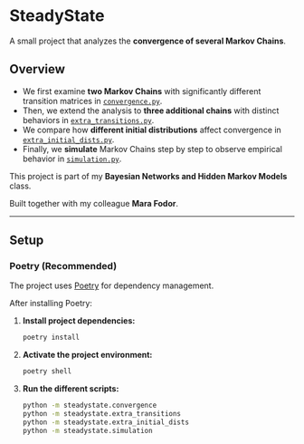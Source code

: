 # SteadyState
A small project that analyzes the **convergence of several Markov Chains**.

## Overview
- We first examine **two Markov Chains** with significantly different transition
matrices in [`convergence.py`](steadystate/convergence.py).
- Then, we extend the analysis to **three additional chains** with distinct
behaviors in [`extra_transitions.py`](steadystate/extra_transitions.py).
- We compare how **different initial distributions** affect convergence in
[`extra_initial_dists.py`](steadystate/extra_initial_dists.py).
- Finally, we **simulate** Markov Chains step by step to observe empirical
behavior in [`simulation.py`](steadystate/simulation.py).

This project is part of my **Bayesian Networks and Hidden Markov Models** class.

Built together with my colleague **Mara Fodor**.

---

## **Setup**
### **Poetry (Recommended)**
The project uses [Poetry](https://python-poetry.org/) for dependency management.

After installing Poetry:

1. **Install project dependencies:**
   ```sh
   poetry install
   ```

2. **Activate the project environment:**
   ```sh
   poetry shell
   ```

3. **Run the different scripts:**
   ```sh
   python -m steadystate.convergence
   python -m steadystate.extra_transitions
   python -m steadystate.extra_initial_dists
   python -m steadystate.simulation
   ```
